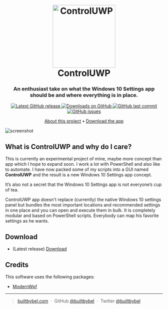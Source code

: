 <h1 align="center">
  <br>
  <a href="http://www.builtbybel.com"><img src="https://github.com/builtbybel/control-uwp/blob/master/src/Control/AppIcon.ico" alt="ControlUWP" width="200"></a>
  <br>
  ControlUWP
  <br>
</h1>

<h3 align="center">An enthusiast take on what the Windows 10 Settings app should be and where everything is in place.</h3>

<p align="center">
<a href="https://github.com/builtbybel/control-uwp/releases/latest" target="_blank">
<img alt="Latest GitHub release" src="https://img.shields.io/github/release/builtbybel/control-uwp.svg?style=flat-square" />
</a>
	
<a href="https://github.com/builtbybel/bloatbox/releases" target="_blank">
<img alt="Downloads on GitHub" src="https://img.shields.io/github/downloads/builtbybel/control-uwp/total.svg?style=flat-square" />
</a>

<a href="https://github.com/builtbybel/bloatbox/commits/master">
<img src="https://img.shields.io/github/last-commit/builtbybel/control-uwp.svg?style=flat-square&logo=github&logoColor=white"
alt="GitHub last commit">
<a href="https://github.com/builtbybel/bloatbox/issues">
<img src="https://img.shields.io/github/issues-raw/builtbybel/control-uwp.svg?style=flat-square&logo=github&logoColor=white"
alt="GitHub issues">   
  
</p>

<p align="center">
  <a href="#what-is-controluwp-and-why-do-i-care">About this project</a> •
  <a href="#download">Download the app</a>
</p>

![screenshot](https://github.com/builtbybel/control-uwp/blob/master/assets/controluwp.png)

## What is ControlUWP and why do I care?

This is currently an experimental project of mine, maybe more concept than app which I hope to expand soon.
I work a lot with PowerShell and also like to automate. I have now packed some of my scripts into a GUI named **ControlUWP** and the result is a new Windows 10 Settings app concept. 

It’s also not a secret that the Windows 10 Settings app is not everyone’s cup of tea. 

ControlUWP app doesn't replace (currently) the native Windows 10 settings panel but bundles the most important locations and recommended settings in one place and you can open and execute them in bulk. It is completely modular and based on PowerShell scripts. 
Everybody can map his favorite settings as he wants.

## Download

- (Latest release) [Download](https://github.com/builtbybel/control-uwp/releases)

## Credits

This software uses the following packages:

- [ModernWpf](https://github.com/Kinnara/ModernWpf)


---

> [builtbybel.com](https://www.builtbybel.com) &nbsp;&middot;&nbsp;
> GitHub [@builtbybel](https://github.com/builtbybel) &nbsp;&middot;&nbsp;
> Twitter [@builtbybel](https://twitter.com/builtbybel)
